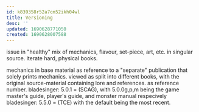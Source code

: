 ```yaml
---
id: k839358r52a7cm52ikh04wl
title: Versioning
desc: ''
updated: 1690628771050
created: 1690628007588
---
```


issue in "healthy" mix of mechanics, flavour, set-piece, art, etc. in singular source.
iterate hard, physical books.

mechanics in base material as reference to a "separate" publication that solely prints mechanics.
viewed as split into different books, with the original source-material containing lore and references.
as reference number.
  bladesinger: 5.0.1 = (SCAG), with 5.0.0g,p,m being the game master's guide, player's guide, and monster manual  respecively
  bladesinger: 5.5.0 = (TCE)
  with the default being the most recent.
